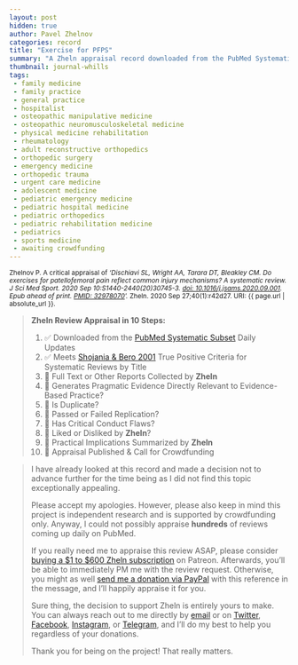 ```yaml
---
layout: post
hidden: true
author: Pavel Zhelnov
categories: record
title: "Exercise for PFPS"
summary: "A Zheln appraisal record downloaded from the PubMed Systematic Subset daily updates."
thumbnail: journal-whills
tags:
 - family medicine
 - family practice
 - general practice
 - hospitalist
 - osteopathic manipulative medicine
 - osteopathic neuromusculoskeletal medicine
 - physical medicine rehabilitation
 - rheumatology
 - adult reconstructive orthopedics
 - orthopedic surgery
 - emergency medicine
 - orthopedic trauma
 - urgent care medicine
 - adolescent medicine
 - pediatric emergency medicine
 - pediatric hospital medicine
 - pediatric orthopedics
 - pediatric rehabilitation medicine
 - pediatrics
 - sports medicine
 - awaiting crowdfunding
---
```


<small id="citation">Zhelnov P. A critical appraisal of _‘Dischiavi SL, Wright AA, Tarara DT, Bleakley CM. Do exercises for patellofemoral pain reflect common injury mechanisms? A systematic review. J Sci Med Sport. 2020 Sep 10:S1440-2440(20)30745-3. [doi: 10.1016/j.jsams.2020.09.001](https://doi.org/10.1016/j.jsams.2020.09.001). Epub ahead of print. [PMID: 32978070](https://pubmed.gov/32978070)’._ Zheln. 2020 Sep 27;40(1):r42d27. URI: {{ page.url | absolute_url }}.</small>

> **Zheln Review Appraisal in 10 Steps:**
>
> 1. ✅ Downloaded from the [PubMed Systematic Subset](https://github.com/p1m-ortho/qs-global-ortho-search-queries/blob/global-sr-query/README.md) Daily Updates
> 2. ✅ Meets [Shojania & Bero 2001](https://www.researchgate.net/publication/11820967_Taking_Advantage_of_the_Explosion_of_Systematic_Reviews_An_Efficient_MEDLINE_Search_Strategy) True Positive Criteria for Systematic Reviews by Title
> 3. 🔄 Full Text or Other Reports Collected by **Zheln**
> 4. 🔄 Generates Pragmatic Evidence Directly Relevant to Evidence-Based Practice?
> 5. 🔄 Is Duplicate?
> 6. 🔄 Passed or Failed Replication?
> 7. 🔄 Has Critical Conduct Flaws?
> 8. 🔄 Liked or Disliked by **Zheln**?
> 9. 🔄 Practical Implications Summarized by **Zheln**
> 10. 🔄 Appraisal Published & Call for Crowdfunding

> I have already looked at this record and made a decision not to advance further for the time being as I did not find this topic exceptionally appealing.
>
> Please accept my apologies. However, please also keep in mind this project is independent research and is supported by crowdfunding only. Anyway, I could not possibly appraise **hundreds** of reviews coming up daily on PubMed.
> 
> If you really need me to appraise this review ASAP, please consider [buying a $1 to $600 Zheln subscription](https://patreon.com/zheln) on Patreon. Afterwards, you’ll be able to immediately PM me with the review request. Otherwise, you might as well [send me a donation via PayPal](https://paypal.me/pjelnov) with this reference in the message, and I’ll happily appraise it for you.
> 
> Sure thing, the decision to support Zheln is entirely yours to make. You can always reach out to me directly by [email](mailto:pavel@zheln.com) or on [Twitter](https://twitter.com/drzhelnov), [Facebook](https://facebook.com/drzhelnov), [Instagram](https://instagram.com/igzheln), or [Telegram](https://t.me/drzhelnov), and I’ll do my best to help you regardless of your donations.
> 
> Thank you for being on the project! That really matters.
